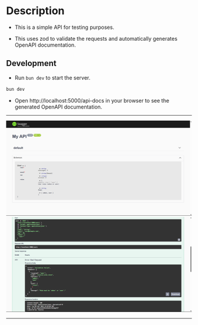 # Description

-   This is a simple API for testing purposes.

-   This uses zod to validate the requests and automatically generates OpenAPI documentation.

## Development

-   Run `bun dev` to start the server.

```sh
bun dev
```

-   Open http://localhost:5000/api-docs in your browser to see the generated OpenAPI documentation.

---

![1.png](1.png '1.png')
![2.png](2.png '2.png')

---